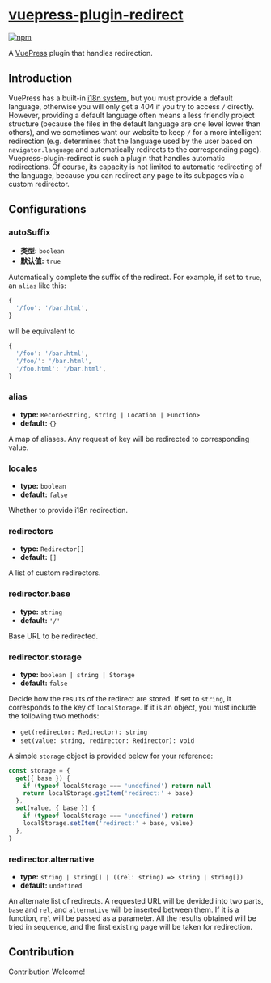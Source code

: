 # [vuepress-plugin-redirect](https://vuepress.github.io/plugins/redirect/)

[![npm](https://img.shields.io/npm/v/vuepress-plugin-redirect.svg)](https://www.npmjs.com/package/vuepress-plugin-redirect)

A [VuePress](https://vuepress.vuejs.org/) plugin that handles redirection.

## Introduction

VuePress has a built-in [i18n system](https://v1.vuepress.vuejs.org/en/guide/i18n.html), but you must provide a default language, otherwise you will only get a 404 if you try to access `/` directly. However, providing a default language often means a less friendly project structure (because the files in the default language are one level lower than others), and we sometimes want our website to keep `/` for a more intelligent redirection (e.g. determines that the language used by the user based on `navigator.language` and automatically redirects to the corresponding page). Vuepress-plugin-redirect is such a plugin that handles automatic redirections. Of course, its capacity is not limited to automatic redirecting of the language, because you can redirect any page to its subpages via a custom redirector.

## Configurations

### autoSuffix

- **类型:** `boolean`
- **默认值:** `true`

Automatically complete the suffix of the redirect. For example, if set to `true`, an `alias` like this:

```js
{
  '/foo': '/bar.html',
}
```

will be equivalent to

```js
{
  '/foo': '/bar.html',
  '/foo/': '/bar.html',
  '/foo.html': '/bar.html',
}
```

### alias

- **type:** `Record<string, string | Location | Function>`
- **default:** `{}`

A map of aliases. Any request of key will be redirected to corresponding value.

### locales

- **type:** `boolean`
- **default:** `false`

Whether to provide i18n redirection.

### redirectors

- **type:** `Redirector[]`
- **default:** `[]`

A list of custom redirectors.

### redirector.base

- **type:** `string`
- **default:** `'/'`

Base URL to be redirected.

### redirector.storage

- **type:** `boolean | string | Storage`
- **default:** `false`

Decide how the results of the redirect are stored. If set to `string`, it corresponds to the key of `localStorage`. If it is an object, you must include the following two methods:

- `get(redirector: Redirector): string`
- `set(value: string, redirector: Redirector): void`

A simple `storage` object is provided below for your reference:

```js
const storage = {
  get({ base }) {
    if (typeof localStorage === 'undefined') return null
    return localStorage.getItem('redirect:' + base)
  },
  set(value, { base }) {
    if (typeof localStorage === 'undefined') return
    localStorage.setItem('redirect:' + base, value)
  },
}
```

### redirector.alternative

- **type:** `string | string[] | ((rel: string) => string | string[])`
- **default:** `undefined`

An alternate list of redirects. A requested URL will be devided into two parts, `base` and `rel`, and `alternative` will be inserted between them. If it is a function, `rel` will be passed as a parameter. All the results obtained will be tried in sequence, and the first existing page will be taken for redirection.

## Contribution

Contribution Welcome!
